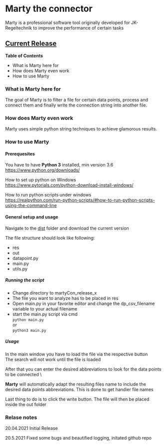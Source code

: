 # Marty the connector

Marty is a professional software tool originally developed for
JK-Regeltechnik to improve the performance of certain tasks

## [Current Release](https://github.com/thecodingcrow/martyCon/tree/master/dist)

**Table of Contents**

- What is Marty here for
- How does Marty even work
- How to use Marty

### What is Marty here for

The goal of Marty is to filter a file for certain data points, process and connect them
and finally write the connection string into another file.

### How does Marty even work

Marty uses simple python string techniques to achieve glamorous results.

### How to use Marty

#### Prerequesites

You have to have **Python 3** installed, min version 3.6
https://www.python.org/downloads/

How to set up python on Windows \
https://www.pytorials.com/python-download-install-windows/

How to run python scripts under windows \
https://realpython.com/run-python-scripts/#how-to-run-python-scripts-using-the-command-line

#### General setup and usage

Navigate to the [dist](https://github.com/thecodingcrow/martyCon/tree/master/dist) folder and download the current version

The file structure should look like following:

- res
- out
- datapoint.py
- main.py
- utils.py

##### **Running the script**

- Change directory to martyCon_release_x
- The file you want to analyze has to be placed in res
- Open main.py in your favorite editor and change the dp_csv_filename variable to your actual filename
- start the main.py script via cmd \
  `python main.py` \
  or \
  `python3 main.py`

##### **Usage**

In the main window you have to load the file via the respective button \
The search will not work until the file is loaded

After that you can enter the desired abbreviations to look for the data points to be connected \

**Marty** will automatically adapt the resulting files name to include the desired data points abbreviations. This is done to get handier file names

Last thing to do is to click the write button. The file will then be placed inside the out folder

### Relase notes

20.04.2021 Initial Release

20.5.2021 Fixed some bugs and beautified logging, initated github repo
